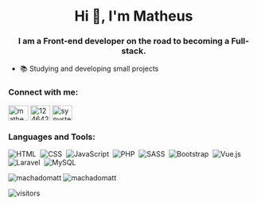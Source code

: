 <h1 align="center">Hi 👋, I'm Matheus</h1>
<h3 align="center">I am a Front-end developer on the road to becoming a Full-stack.</h3>

- 📚 Studying and developing small projects

<p align="left">
<h3 align="left">Connect with me:</h3>
<a href="https://linkedin.com/in/matheushmachado" target="blank"><img align="center" src="https://cdn.jsdelivr.net/npm/simple-icons@3.0.1/icons/linkedin.svg" alt="matheushmachado" height="30" width="40" /></a>
<a href="https://stackoverflow.com/users/12464230" target="blank"><img align="center" src="https://cdn.jsdelivr.net/npm/simple-icons@3.0.1/icons/stackoverflow.svg" alt="12464230" height="30" width="40" /></a>
<a href="https://instagram.com/synystermatts" target="blank"><img align="center" src="https://cdn.jsdelivr.net/npm/simple-icons@3.0.1/icons/instagram.svg" alt="synystermatts" height="30" width="40" /></a>
</p>

<h3 align="left">Languages and Tools:</h3>

![HTML](https://img.shields.io/badge/-HTML-E54C21?style=flat&logoColor=fff&logo=html5)&nbsp;
![CSS](https://img.shields.io/badge/-CSS3-007CC3?style=flat&logoColor=fff&logo=css3)&nbsp;
![JavaScript](https://img.shields.io/badge/-JavaScript-F7E018?style=flat&logoColor=fff&logo=javascript)&nbsp;
![PHP](https://img.shields.io/badge/-PHP-777BB3?style=flat&logoColor=fff&logo=php)&nbsp;
![SASS](https://img.shields.io/badge/-SASS-CB6799?style=flat&logoColor=fff&logo=sass)&nbsp;
![Bootstrap](https://img.shields.io/badge/-Bootstrap-7952B3?style=flat&logoColor=fff&logo=bootstrap)&nbsp;
![Vue.js](https://img.shields.io/badge/-Vue.js-41B883?style=flat&logoColor=fff&logo=vue.js)&nbsp;
![Laravel](https://img.shields.io/badge/-Laravel-FF2D20?style=flat&logoColor=fff&logo=laravel)&nbsp;
![MySQL](https://img.shields.io/badge/-MySQL-00758F?style=flat&logoColor=fff&logo=mysql)&nbsp;


<span><img align="top" src="https://github-readme-stats.vercel.app/api?username=machadomatt&show_icons=true" alt="machadomatt" /></span><span>&nbsp;<img align="top" src="https://github-readme-stats.vercel.app/api/top-langs/?username=machadomatt&layout=compact" alt="machadomatt" /></span>

![visitors](https://visitor-badge.glitch.me/badge?page_id=machadomatt.readme)
